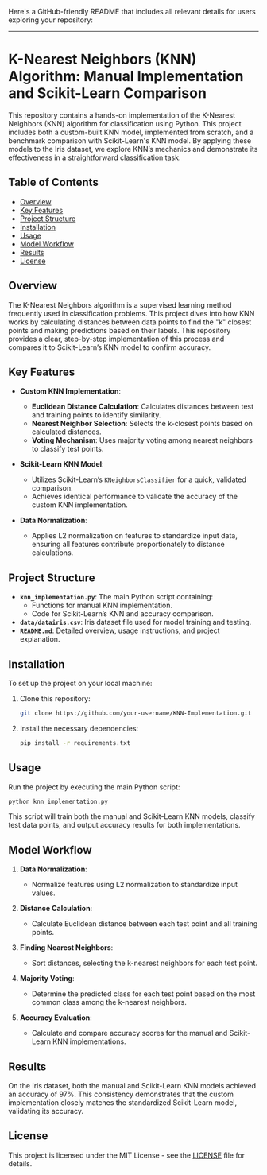 Here's a GitHub-friendly README that includes all relevant details for users exploring your repository:

---

# K-Nearest Neighbors (KNN) Algorithm: Manual Implementation and Scikit-Learn Comparison

This repository contains a hands-on implementation of the K-Nearest Neighbors (KNN) algorithm for classification using Python. This project includes both a custom-built KNN model, implemented from scratch, and a benchmark comparison with Scikit-Learn's KNN model. By applying these models to the Iris dataset, we explore KNN’s mechanics and demonstrate its effectiveness in a straightforward classification task.

## Table of Contents
- [Overview](#overview)
- [Key Features](#key-features)
- [Project Structure](#project-structure)
- [Installation](#installation)
- [Usage](#usage)
- [Model Workflow](#model-workflow)
- [Results](#results)
- [License](#license)

## Overview
The K-Nearest Neighbors algorithm is a supervised learning method frequently used in classification problems. This project dives into how KNN works by calculating distances between data points to find the "k" closest points and making predictions based on their labels. This repository provides a clear, step-by-step implementation of this process and compares it to Scikit-Learn’s KNN model to confirm accuracy.

## Key Features
- **Custom KNN Implementation**:
  - **Euclidean Distance Calculation**: Calculates distances between test and training points to identify similarity.
  - **Nearest Neighbor Selection**: Selects the k-closest points based on calculated distances.
  - **Voting Mechanism**: Uses majority voting among nearest neighbors to classify test points.

- **Scikit-Learn KNN Model**:
  - Utilizes Scikit-Learn’s `KNeighborsClassifier` for a quick, validated comparison.
  - Achieves identical performance to validate the accuracy of the custom KNN implementation.

- **Data Normalization**:
  - Applies L2 normalization on features to standardize input data, ensuring all features contribute proportionately to distance calculations.

## Project Structure
- **`knn_implementation.py`**: The main Python script containing:
  - Functions for manual KNN implementation.
  - Code for Scikit-Learn’s KNN and accuracy comparison.
- **`data/datairis.csv`**: Iris dataset file used for model training and testing.
- **`README.md`**: Detailed overview, usage instructions, and project explanation.

## Installation
To set up the project on your local machine:
1. Clone this repository:
   ```bash
   git clone https://github.com/your-username/KNN-Implementation.git
   ```
2. Install the necessary dependencies:
   ```bash
   pip install -r requirements.txt
   ```

## Usage
Run the project by executing the main Python script:
```bash
python knn_implementation.py
```
This script will train both the manual and Scikit-Learn KNN models, classify test data points, and output accuracy results for both implementations.

## Model Workflow

1. **Data Normalization**: 
   - Normalize features using L2 normalization to standardize input values.
   
2. **Distance Calculation**:
   - Calculate Euclidean distance between each test point and all training points.

3. **Finding Nearest Neighbors**:
   - Sort distances, selecting the k-nearest neighbors for each test point.

4. **Majority Voting**:
   - Determine the predicted class for each test point based on the most common class among the k-nearest neighbors.

5. **Accuracy Evaluation**:
   - Calculate and compare accuracy scores for the manual and Scikit-Learn KNN implementations.

## Results
On the Iris dataset, both the manual and Scikit-Learn KNN models achieved an accuracy of 97%. This consistency demonstrates that the custom implementation closely matches the standardized Scikit-Learn model, validating its accuracy.

## License
This project is licensed under the MIT License - see the [LICENSE](LICENSE) file for details.
